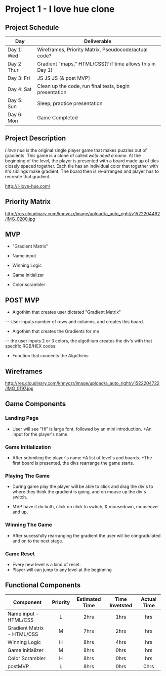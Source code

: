 # Project 1 - I love hue clone

## Project Schedule

|  Day | Deliverable | 
|---|---| 
|Day 1: Wed| Wireframes, Priority Matrix, Pseudocode/actual code?| Yes
|Day 2: Thur| Gradient "maps," HTML/CSS(? if time allows this in Day 1)| Yes
|Day 3: Fri| JS JS JS (& post MVP) | Yes
|Day 4: Sat| Clean up the code, run final tests, begin presentation | Yes
|Day 5: Sun| Sleep, practice presentation | Yes
|Day 6: Mon| Game Completed | Yes

## Project Description

*I love hue* is the original single player game that makes puzzles out of gradients. This game is a clone of called *welp need a name*. At the beginning of the level, the player is presented with a board made up of tiles closely spaced together. Each tile has an individual color that together with it's siblings make gradient. The board then is re-arranged and player has to recreate that gradient. 

http://i-love-hue.com/

## Priority Matrix


http://res.cloudinary.com/knnyczr/image/upload/a_auto_right/v1522204492/IMG_0200.jpg


## MVP

+ "Gradient Matrix"

+ Name input

+ Winning Logic

+ Game initializer

+ Color scrambler

## POST MVP

+ Algothim that creates user dictated "Gradient Matrix"

⋅⋅⋅ User inputs number of rows and columns, and creates this board.

+ Algothim that creates the Gradients for me

⋅⋅⋅ the user inputs 2 or 3 colors, the algothium creates the div's with that specific RGB/HEX codes.

+ Function that connects the Algothims 

## Wireframes

http://res.cloudinary.com/knnyczr/image/upload/a_auto_right/v1522204722/IMG_0197.jpg

## Game Components

### Landing Page

+ User will see "Hi" is large font, followed by an mini introduction. 
+An input for the player's name.

### Game Initialization

+ After submiting the player's name
+A list of level's and boards. 
+The first board is presented, the divs rearrange the game starts. 

### Playing The Game

+ During game play the player will be able to click and drag the div's to where they think the gradient is going, and on mouse up the div's switch.

+ MVP have it do both, click on click to swtich, & mousedown,  mouseover and up.

### Winning The Game

+ After sucessfully rearranging the gradient the user will be congradulated and on to the next stage. 

### Game Reset

+ Every new level is a kind of reset.
+ Player will can jump to any level at the beginning

## Functional Components


| Component | Priority | Estimated Time | Time Invetsted | Actual Time |
| --- | :---: |  :---: | :---: | :---: |
| Name input - HTML/CSS | L | 2hrs| 1hrs | hrs |
| Gradient Matrix - HTML/CSS| M | 7hrs| 2hrs | hrs |
| Winning Logic | H | 8hrs| 4hrs | hrs |
| Game Initializer | M | 8hrs| 0hrs | hrs |
| Color Scrambler | H | 8hrs| 0hrs | hrs |
| postMVP | L | 8hrs| 0hrs | 0hrs |
